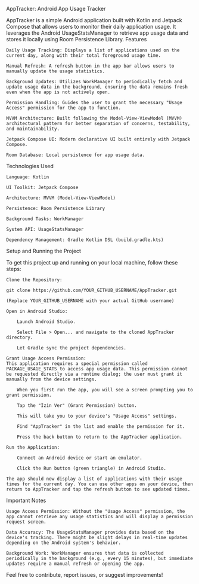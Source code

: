 AppTracker: Android App Usage Tracker

AppTracker is a simple Android application built with Kotlin and Jetpack Compose that allows users to monitor their daily application usage. It leverages the Android UsageStatsManager to retrieve app usage data and stores it locally using Room Persistence Library.
Features

    Daily Usage Tracking: Displays a list of applications used on the current day, along with their total foreground usage time.

    Manual Refresh: A refresh button in the app bar allows users to manually update the usage statistics.

    Background Updates: Utilizes WorkManager to periodically fetch and update usage data in the background, ensuring the data remains fresh even when the app is not actively open.

    Permission Handling: Guides the user to grant the necessary "Usage Access" permission for the app to function.

    MVVM Architecture: Built following the Model-View-ViewModel (MVVM) architectural pattern for better separation of concerns, testability, and maintainability.

    Jetpack Compose UI: Modern declarative UI built entirely with Jetpack Compose.

    Room Database: Local persistence for app usage data.

Technologies Used

    Language: Kotlin

    UI Toolkit: Jetpack Compose

    Architecture: MVVM (Model-View-ViewModel)

    Persistence: Room Persistence Library

    Background Tasks: WorkManager

    System API: UsageStatsManager

    Dependency Management: Gradle Kotlin DSL (build.gradle.kts)

Setup and Running the Project

To get this project up and running on your local machine, follow these steps:

    Clone the Repository:

    git clone https://github.com/YOUR_GITHUB_USERNAME/AppTracker.git

    (Replace YOUR_GITHUB_USERNAME with your actual GitHub username)

    Open in Android Studio:

        Launch Android Studio.

        Select File > Open... and navigate to the cloned AppTracker directory.

        Let Gradle sync the project dependencies.

    Grant Usage Access Permission:
    This application requires a special permission called PACKAGE_USAGE_STATS to access app usage data. This permission cannot be requested directly via a runtime dialog; the user must grant it manually from the device settings.

        When you first run the app, you will see a screen prompting you to grant permission.

        Tap the "İzin Ver" (Grant Permission) button.

        This will take you to your device's "Usage Access" settings.

        Find "AppTracker" in the list and enable the permission for it.

        Press the back button to return to the AppTracker application.

    Run the Application:

        Connect an Android device or start an emulator.

        Click the Run button (green triangle) in Android Studio.

    The app should now display a list of applications with their usage times for the current day. You can use other apps on your device, then return to AppTracker and tap the refresh button to see updated times.

Important Notes

    Usage Access Permission: Without the "Usage Access" permission, the app cannot retrieve any usage statistics and will display a permission request screen.

    Data Accuracy: The UsageStatsManager provides data based on the device's tracking. There might be slight delays in real-time updates depending on the Android system's behavior.

    Background Work: WorkManager ensures that data is collected periodically in the background (e.g., every 15 minutes), but immediate updates require a manual refresh or opening the app.

Feel free to contribute, report issues, or suggest improvements!

